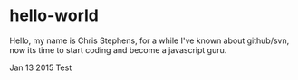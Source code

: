 hello-world
============

Hello, my name is Chris Stephens, for a while I've known about github/svn, now its time to start coding and become a javascript guru.

Jan 13 2015 Test 
